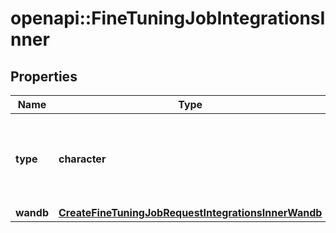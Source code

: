 # openapi::FineTuningJobIntegrationsInner


## Properties
Name | Type | Description | Notes
------------ | ------------- | ------------- | -------------
**type** | **character** | The type of the integration being enabled for the fine-tuning job | [Enum: [wandb]] 
**wandb** | [**CreateFineTuningJobRequestIntegrationsInnerWandb**](CreateFineTuningJobRequest_integrations_inner_wandb.md) |  | 


